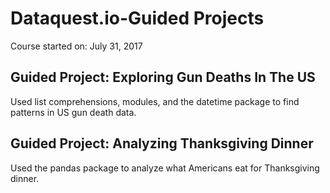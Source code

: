 # Dataquest.io-Guided Projects

Course started on: July 31, 2017

## Guided Project: Exploring Gun Deaths In The US
Used list comprehensions, modules, and the datetime package to find patterns in US gun death data.

## Guided Project: Analyzing Thanksgiving Dinner
Used the pandas package to analyze what Americans eat for Thanksgiving dinner.


